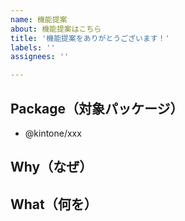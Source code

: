 ```yaml
---
name: 機能提案
about: 機能提案はこちら
title: '機能提案をありがとうございます！'
labels: ''
assignees: ''

---
```


<!-- 機能提案をありがとうございます！ -->

## Package（対象パッケージ）

<!-- どのパッケージに対する機能提案ですか？ -->

- @kintone/xxx

## Why（なぜ）

<!-- なぜその機能を欲しいと思うのか、その理由について教えてください -->


## What（何を）

<!-- あなたが追加したい機能はどういったものなのか教えてください -->

<!-- What is a solution you want to add? -->

